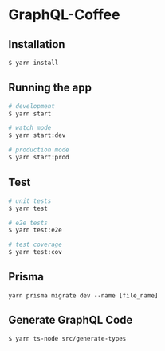 
# GraphQL-Coffee

## Installation

```bash
$ yarn install
```

## Running the app

```bash
# development
$ yarn start

# watch mode
$ yarn start:dev

# production mode
$ yarn start:prod
```

## Test

```bash
# unit tests
$ yarn test

# e2e tests
$ yarn test:e2e

# test coverage
$ yarn test:cov
```

## Prisma

```
yarn prisma migrate dev --name [file_name]
```

## Generate GraphQL Code

```bash
$ yarn ts-node src/generate-types
```